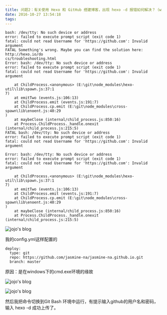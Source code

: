 ```yaml
---
title: 问题2：有关使用 Hexo 和 GitHub 搭建博客，出现 hexo -d 报错如何解决？（windows下）
date: 2016-10-27 13:54:18
tags:
---
```


```
bash: /dev/tty: No such device or address
error: failed to execute prompt script (exit code 1)
fatal: could not read Username for 'https://github.com': Invalid argument
FATAL Something's wrong. Maybe you can find the solution here: http://hexo.io/do
cs/troubleshooting.html
Error: bash: /dev/tty: No such device or address
error: failed to execute prompt script (exit code 1)
fatal: could not read Username for 'https://github.com': Invalid argument

    at ChildProcess.<anonymous> (E:\git\node_modules\hexo-util\lib\spawn.js:37:1
7)
    at emitTwo (events.js:106:13)
    at ChildProcess.emit (events.js:191:7)
    at ChildProcess.cp.emit (E:\git\node_modules\cross-spawn\lib\enoent.js:40:29
)
    at maybeClose (internal/child_process.js:850:16)
    at Process.ChildProcess._handle.onexit (internal/child_process.js:215:5)
FATAL bash: /dev/tty: No such device or address
error: failed to execute prompt script (exit code 1)
fatal: could not read Username for 'https://github.com': Invalid argument

Error: bash: /dev/tty: No such device or address
error: failed to execute prompt script (exit code 1)
fatal: could not read Username for 'https://github.com': Invalid argument

    at ChildProcess.<anonymous> (E:\git\node_modules\hexo-util\lib\spawn.js:37:1
7)
    at emitTwo (events.js:106:13)
    at ChildProcess.emit (events.js:191:7)
    at ChildProcess.cp.emit (E:\git\node_modules\cross-spawn\lib\enoent.js:40:29
)
    at maybeClose (internal/child_process.js:850:16)
    at Process.ChildProcess._handle.onexit (internal/child_process.js:215:5)
```
![jojo's blog](http://img.blog.csdn.net/20161026175323201)


我的config.yml这样配置的

```
deploy:
  type: git
  repo: https://github.com/jasmine-na/jasmine-na.github.io.git
  branch: master
```

原因：是在windows下的cmd.exe环境的缘故

![jojo's blog](http://img.blog.csdn.net/20161026175411418)

![jojo's blog](http://img.blog.csdn.net/20161026175421827)

然后我把命令切换到Git Bash 环境中运行，有提示输入github的用户名和密码，输入 hexo -d 成功上传了。